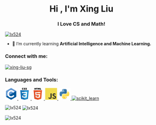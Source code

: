 <h1 align="center">Hi , I'm Xing Liu</h1>
<h3 align="center">I Love CS and Math!</h3>


<p align="left"> <a href="https://github.com/ryo-ma/github-profile-trophy"><img src="https://github-profile-trophy.vercel.app/?username=lx524" alt="lx524" /></a> </p>


- 🌱 I’m currently learning **Artificial Intelligence and Machine Learning.**

<h3 align="left">Connect with me:</h3>
<p align="left">
<a href="https://linkedin.com/in/xing-liu-sg" target="blank"><img align="center" src="https://raw.githubusercontent.com/rahuldkjain/github-profile-readme-generator/master/src/images/icons/Social/linked-in-alt.svg" alt="xing-liu-sg" height="30" width="40" /></a>
</p>

<h3 align="left">Languages and Tools:</h3>
<p align="left"> <a href="https://www.cprogramming.com/" target="_blank" rel="noreferrer"> <img src="https://raw.githubusercontent.com/devicons/devicon/master/icons/c/c-original.svg" alt="c" width="40" height="40"/> </a> <a href="https://www.w3schools.com/css/" target="_blank" rel="noreferrer"> <img src="https://raw.githubusercontent.com/devicons/devicon/master/icons/css3/css3-original-wordmark.svg" alt="css3" width="40" height="40"/> </a> <a href="https://www.w3.org/html/" target="_blank" rel="noreferrer"> <img src="https://raw.githubusercontent.com/devicons/devicon/master/icons/html5/html5-original-wordmark.svg" alt="html5" width="40" height="40"/> </a> <a href="https://developer.mozilla.org/en-US/docs/Web/JavaScript" target="_blank" rel="noreferrer"> <img src="https://raw.githubusercontent.com/devicons/devicon/master/icons/javascript/javascript-original.svg" alt="javascript" width="40" height="40"/> </a> <a href="https://www.python.org" target="_blank" rel="noreferrer"> <img src="https://raw.githubusercontent.com/devicons/devicon/master/icons/python/python-original.svg" alt="python" width="40" height="40"/> </a> <a href="https://scikit-learn.org/" target="_blank" rel="noreferrer"> <img src="https://upload.wikimedia.org/wikipedia/commons/0/05/Scikit_learn_logo_small.svg" alt="scikit_learn" width="40" height="40"/> </a> </p>

<p><img align="left" src="https://github-readme-stats.vercel.app/api/top-langs?username=lx524&show_icons=true&locale=en&layout=compact" alt="lx524" /></p>

<p>&nbsp;<img align="center" src="https://github-readme-stats.vercel.app/api?username=lx524&show_icons=true&locale=en" alt="lx524" /></p>

<p><img align="center" src="https://github-readme-streak-stats.herokuapp.com/?user=lx524&" alt="lx524" /></p>
